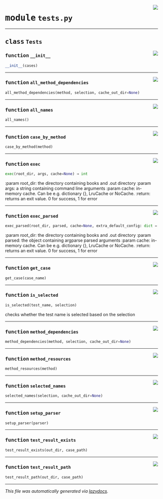 <!-- markdownlint-disable -->

<a href="../booktest/tests.py#L0"><img align="right" style="float:right;" src="https://img.shields.io/badge/-source-cccccc?style=flat-square"></a>

# <kbd>module</kbd> `tests.py`






---

## <kbd>class</kbd> `Tests`




<a href="../booktest/tests.py#L16"><img align="right" style="float:right;" src="https://img.shields.io/badge/-source-cccccc?style=flat-square"></a>

### <kbd>function</kbd> `__init__`

```python
__init__(cases)
```








---

<a href="../booktest/tests.py#L93"><img align="right" style="float:right;" src="https://img.shields.io/badge/-source-cccccc?style=flat-square"></a>

### <kbd>function</kbd> `all_method_dependencies`

```python
all_method_dependencies(method, selection, cache_out_dir=None)
```





---

<a href="../booktest/tests.py#L105"><img align="right" style="float:right;" src="https://img.shields.io/badge/-source-cccccc?style=flat-square"></a>

### <kbd>function</kbd> `all_names`

```python
all_names()
```





---

<a href="../booktest/tests.py#L61"><img align="right" style="float:right;" src="https://img.shields.io/badge/-source-cccccc?style=flat-square"></a>

### <kbd>function</kbd> `case_by_method`

```python
case_by_method(method)
```





---

<a href="../booktest/tests.py#L444"><img align="right" style="float:right;" src="https://img.shields.io/badge/-source-cccccc?style=flat-square"></a>

### <kbd>function</kbd> `exec`

```python
exec(root_dir, args, cache=None) → int
```

:param root_dir: the directory containing books and .out directory :param args: a string containing command line arguments :param cache: in-memory cache. Can be e.g. dictionary {},  LruCache or NoCache. :return: returns an exit value. 0 for success, 1 for error 

---

<a href="../booktest/tests.py#L267"><img align="right" style="float:right;" src="https://img.shields.io/badge/-source-cccccc?style=flat-square"></a>

### <kbd>function</kbd> `exec_parsed`

```python
exec_parsed(root_dir, parsed, cache=None, extra_default_config: dict = {}) → int
```

:param root_dir:  the directory containing books and .out directory :param parsed: the object containing argparse parsed arguments :param cache: in-memory cache. Can be e.g. dictionary {},  LruCache or NoCache. :return: returns an exit value. 0 for success, 1 for error 

---

<a href="../booktest/tests.py#L55"><img align="right" style="float:right;" src="https://img.shields.io/badge/-source-cccccc?style=flat-square"></a>

### <kbd>function</kbd> `get_case`

```python
get_case(case_name)
```





---

<a href="../booktest/tests.py#L19"><img align="right" style="float:right;" src="https://img.shields.io/badge/-source-cccccc?style=flat-square"></a>

### <kbd>function</kbd> `is_selected`

```python
is_selected(test_name, selection)
```

checks whether the test name is selected based on the selection 

---

<a href="../booktest/tests.py#L68"><img align="right" style="float:right;" src="https://img.shields.io/badge/-source-cccccc?style=flat-square"></a>

### <kbd>function</kbd> `method_dependencies`

```python
method_dependencies(method, selection, cache_out_dir=None)
```





---

<a href="../booktest/tests.py#L85"><img align="right" style="float:right;" src="https://img.shields.io/badge/-source-cccccc?style=flat-square"></a>

### <kbd>function</kbd> `method_resources`

```python
method_resources(method)
```





---

<a href="../booktest/tests.py#L108"><img align="right" style="float:right;" src="https://img.shields.io/badge/-source-cccccc?style=flat-square"></a>

### <kbd>function</kbd> `selected_names`

```python
selected_names(selection, cache_out_dir=None)
```





---

<a href="../booktest/tests.py#L123"><img align="right" style="float:right;" src="https://img.shields.io/badge/-source-cccccc?style=flat-square"></a>

### <kbd>function</kbd> `setup_parser`

```python
setup_parser(parser)
```





---

<a href="../booktest/tests.py#L52"><img align="right" style="float:right;" src="https://img.shields.io/badge/-source-cccccc?style=flat-square"></a>

### <kbd>function</kbd> `test_result_exists`

```python
test_result_exists(out_dir, case_path)
```





---

<a href="../booktest/tests.py#L49"><img align="right" style="float:right;" src="https://img.shields.io/badge/-source-cccccc?style=flat-square"></a>

### <kbd>function</kbd> `test_result_path`

```python
test_result_path(out_dir, case_path)
```








---

_This file was automatically generated via [lazydocs](https://github.com/ml-tooling/lazydocs)._
